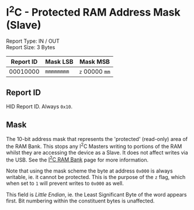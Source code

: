 # I<sup>2</sup>C - Protected RAM Address Mask (Slave)
Report Type: IN / OUT<br />
Report Size: 3 Bytes

| Report ID | Mask LSB   | Mask MSB                 |
|-----------|------------|--------------------------|
| 00010000  | `mmmmmmmm` | `z`&nbsp;00000&nbsp;`mm` |

## Report ID
HID Report ID.  Always `0x10`.

## Mask
The 10-bit address mask that represents the 'protected' (read-only) area of the RAM Bank.  This stops any I<sup>2</sup>C Masters writing to portions of
the RAM whilst they are accessing the device as a Slave.  It does not affect writes via the USB.  See the [I<sup>2</sup>C RAM Bank](../../../I2c/RamBank.md)
page for more information.

Note that using the mask scheme the byte at address `0x000` is always writable, ie. it cannot be protected.  This is the purpose of the `z` flag, which when
set to `1` will prevent writes to `0x000` as well.

This field is *Little Endian*, ie. the Least Significant Byte of the word appears first.  Bit numbering within the constituent bytes is unaffected.
